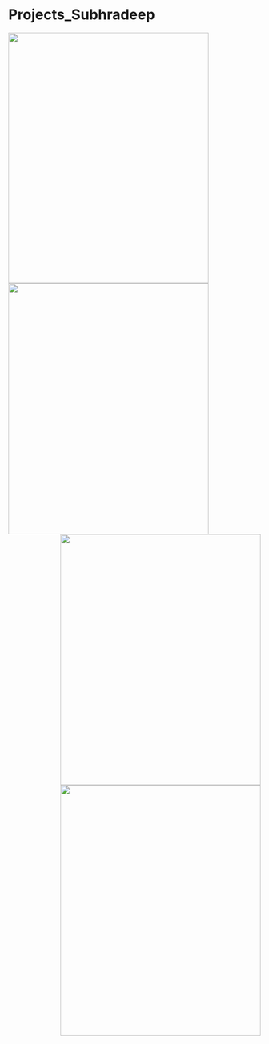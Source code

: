 # Projects_Subhradeep

<div align="left">
<img src="https://graph.org/file/65b4aa7137ff09fa7ac29.jpg" width="400" height="500"/>
<img src="https://telegra.ph/file/b8167fdc8ad95d8896433.jpg" width="400" height="500"/>
</div>

<div align="right">
<img src="https://graph.org/file/08acea7cdc5315385244a.jpg" width="400" height="500"/>
<img src="https://graph.org/file/3b8154267ab1869a8f49c.jpg" width="400" height="500"
</div>
